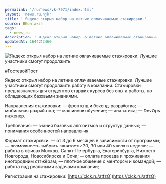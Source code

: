 ```yaml
---
permalink: '/ru/news/vk-7971/index.html'
layout: 'news.ru.njk'
title: ' Яндекс открыл набор на летние оплачиваемые стажировки.'
source: ВКонтакте
tags:
  - news_ru
description: ' Яндекс открыл набор на летние оплачиваемые стажировки.'
updatedAt: 1644242460
---
```

![ Яндекс открыл набор на летние оплачиваемые стажировки. Лучшие участники смогут продолжить](https://sun9-41.userapi.com/sun9-30/impg/WLnUFV41mZ7E4ODnb107rgSD7ewMQPSPBSLBbA/1qvf2x280Ak.jpg?size=510x363&quality=95&sign=c597b1ef5d490fd545f2b2e113968a14&c_uniq_tag=9QgyBv6NSIeqWoCeDOp5rbpjE17B2-9tZFqjNNaFcLQ&type=album)

#ГостевойПост

Яндекс открыл набор на летние оплачиваемые стажировки. Лучшие участники смогут продолжить работу в компании. Стажировки предназначены для студентов старших курсов без опыта работы, но обладающих базовыми знаниями.

Направления стажировки:
— фронтенд и бэкенд-разработка;
— мобильная разработка;
— машинное обучение;
— аналитика;
— DevOps инженер.

Требования:
— знания базовых алгоритмов и структур данных;
— понимания особенностей направления.

Формат стажировки:
— от 3 до 6 месяцев в зависимости от программы;
— возможность выбрать занятость: 20, 30 или 40 часов в неделю;
— работа в офисах Москвы, Санкт-Петербурга, Екатеринбурга, Нижнего Новгорода, Новосибирска и Сочи;
— оплата проезда и проживания иногородним стажёрам;
— плотное общение с ментором и командой;
— работа над реальными задачами компании;

Регистрация на стажировки: [https://clck.ru/atfzQ](https://clck.ru/atfzQ)
